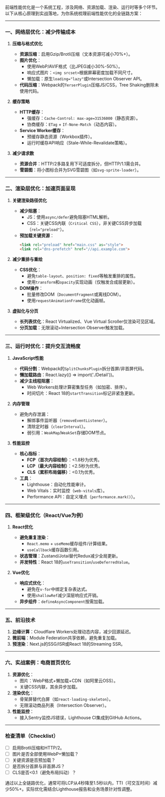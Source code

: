 前端性能优化是一个系统工程，涉及网络、资源加载、渲染、运行时等多个环节。以下从核心原理到实战落地，为你系统梳理前端性能优化的全链路方案：

---

### **一、网络层优化：减少传输成本**
1. **压缩与格式优化**
   - **资源压缩**：启用Gzip/Brotli压缩（文本资源可减小70%+）。
   - **图片优化**：
     - 使用WebP/AVIF格式（比JPEG减小30%-50%）。
     - 响应式图片：`<img srcset>`根据屏幕密度加载不同尺寸。
     - 懒加载：原生`loading="lazy"`或Intersection Observer API。
   - **代码压缩**：Webpack的`TerserPlugin`压缩JS/CSS，Tree Shaking删除未使用代码。

2. **缓存策略**
   - **HTTP缓存**：
     - 强缓存：`Cache-Control: max-age=31536000`（静态资源）。
     - 协商缓存：`ETag` + `If-None-Match`（动态内容）。
   - **Service Worker缓存**：
     - 预缓存静态资源（Workbox插件）。
     - 运行时缓存API响应（Stale-While-Revalidate策略）。

3. **减少请求数**
   - **资源合并**：HTTP/2多路复用下可适度拆分，但HTTP/1.1需合并。
   - **雪碧图**：将小图标合并为SVG雪碧图（如`svg-sprite-loader`）。

---

### **二、渲染层优化：加速页面呈现**
1. **关键渲染路径优化**
   - **减少阻塞**：
     - JS：使用`async/defer`避免阻塞HTML解析。
     - CSS：关键CSS内联（`Critical CSS`），非关键CSS异步加载（`rel="preload"`）。
   - **预加载关键资源**：
     ```html
     <link rel="preload" href="main.css" as="style">
     <link rel="dns-prefetch" href="//api.example.com">
     ```

2. **减少重排与重绘**
   - **CSS优化**：
     - 避免`table-layout`、`position: fixed`等触发重排的属性。
     - 使用`transform`和`opacity`实现动画（仅触发合成层更新）。
   - **DOM操作**：
     - 批量修改DOM（`DocumentFragment`或离线DOM）。
     - 使用`requestAnimationFrame`优化动画帧。

3. **虚拟化与分页**
   - **长列表优化**：React Virtualized、Vue Virtual Scroller仅渲染可见区域。
   - **分页加载**：无限滚动+Intersection Observer触发加载。

---

### **三、运行时优化：提升交互流畅度**
1. **JavaScript性能**
   - **代码分割**：Webpack的`SplitChunksPlugin`拆分首屏/非首屏代码。
   - **懒加载路由**：React.lazy(() => import('./Detail'))。
   - **减少主线程阻塞**：
     - Web Workers处理计算密集型任务（如加密、排序）。
     - 时间切片：React 18的`startTransition`标记非紧急更新。

2. **内存管理**
   - 避免内存泄漏：
     - 解绑事件监听器（`removeEventListener`）。
     - 清除定时器（`clearInterval`）。
     - 弱引用：`WeakMap`/`WeakSet`存储DOM节点。

3. **性能监控**
   - **核心指标**：
     - **FCP（首次内容绘制）**：<1.8秒为优秀。
     - **LCP（最大内容绘制）**：<2.5秒为优秀。
     - **CLS（累积布局偏移）**：<0.1为优秀。
   - **工具**：
     - Lighthouse：自动化性能审计。
     - Web Vitals：实时监控（`web-vitals`库）。
     - Performance API：自定义埋点（`performance.mark()`）。

---

### **四、框架级优化（React/Vue为例）**
1. **React优化**
   - **避免重复渲染**：
     - `React.memo` + `useMemo`缓存组件/计算结果。
     - `useCallback`缓存函数引用。
   - **状态管理**：Zustand/Jotai替代Redux减少全局更新。
   - **并发特性**：React 18的`useTransition`/`useDeferredValue`。

2. **Vue优化**
   - **响应式优化**：
     - 避免在`v-for`中绑定复杂表达式。
     - 使用`shallowRef`减少深层响应式开销。
   - **异步组件**：`defineAsyncComponent`按需加载。

---

### **五、前沿技术**
1. **边缘计算**：Cloudflare Workers处理动态内容，减少回源延迟。
2. **微前端**：Module Federation共享依赖，避免重复加载。
3. **预渲染**：Next.js的SSG/ISR或React 18的Streaming SSR。

---

### **六、实战案例：电商首页优化**
1. **资源优化**：
   - 图片：WebP格式+懒加载+CDN（如阿里云OSS）。
   - 关键CSS内联，其余异步加载。
2. **渲染优化**：
   - 骨架屏替代白屏（如`react-loading-skeleton`）。
   - 无限滚动商品列表（Intersection Observer）。
3. **性能监控**：
   - 接入Sentry监控JS错误，Lighthouse CI集成到GitHub Actions。

---

### **检查清单（Checklist）**
- [ ] 启用Brotli压缩和HTTP/2。
- [ ] 图片是否全部使用WebP+懒加载？
- [ ] 关键资源是否预加载？
- [ ] 是否拆分首屏与非首屏JS？
- [ ] CLS是否<0.1（避免布局抖动）？

通过以上全链路优化，通常可将LCP从4秒降至1.5秒以内，TTI（可交互时间）减少50%+。实际优化需结合Lighthouse报告和业务场景针对性调整。